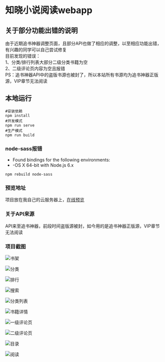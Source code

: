 # 知晓小说阅读webapp
## 关于部分功能出错的说明
由于近期追书神器调整页面，且部分API也做了相应的调整，以至相应功能出错，有兴趣的同学可以自己尝试修复  
目前发现的错误：  
  1、分类/排行列表大部分二级分类书籍为空  
  2、二级评论页内容为空且报错  
PS：追书神器API中的盗版书源也被封了，所以本站所有书源均为追书神器正版源，VIP章节无法阅读
## 本地运行
```
#安装依赖
npm install
#开发模式
npm run serve
#生产模式
npm run build
```
### node-sass报错
* Found bindings for the following environments:
* -OS X 64-bit with Node.js 6.x<br>
```
npm rebuild node-sass
```
### 预览地址
项目放在我自己的云服务器上，[在线预览](http://reader.hucoo.cn)

### 关于API来源
API来至追书神器，前段时间盗版源被封，如今用的是追书神器正版源，VIP章节无法阅读

### 项目截图

![书架](https://images.gitee.com/uploads/images/2019/0613/204008_73dddc2f_1964871.png "image1.png")

![分类](https://images.gitee.com/uploads/images/2019/0613/204109_79cf17de_1964871.png "image2.png")

![排行](https://images.gitee.com/uploads/images/2019/0613/204131_bc45ddb3_1964871.png "image3.png")

![搜索](https://images.gitee.com/uploads/images/2019/0613/204142_505068f3_1964871.png "image4.png")

![分类列表](https://images.gitee.com/uploads/images/2019/0613/204218_fd075090_1964871.png "image5.png")

![书籍详情](https://images.gitee.com/uploads/images/2019/0613/204247_752ed174_1964871.png "image6.png")

![一级评论页](https://images.gitee.com/uploads/images/2019/0613/204301_b17a81f5_1964871.png "image7.png")

![二级评论页](https://images.gitee.com/uploads/images/2019/0613/204322_131c4603_1964871.png "image8.png")

![目录](https://images.gitee.com/uploads/images/2019/0613/204338_f2936d85_1964871.png "image9.png")

![阅读](https://images.gitee.com/uploads/images/2019/0613/204354_b236850f_1964871.png "image10.png")
